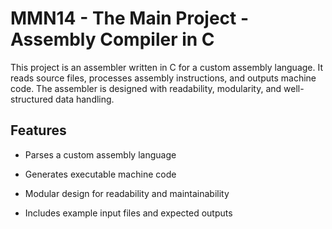 # **MMN14 - The Main Project - Assembly Compiler in C**

This project is an assembler written in C for a custom assembly language. It reads source files, processes assembly instructions, and outputs machine code. The assembler is designed with readability, modularity, and well-structured data handling.

## **Features**

- Parses a custom assembly language
  
- Generates executable machine code
  
- Modular design for readability and maintainability
  
- Includes example input files and expected outputs
